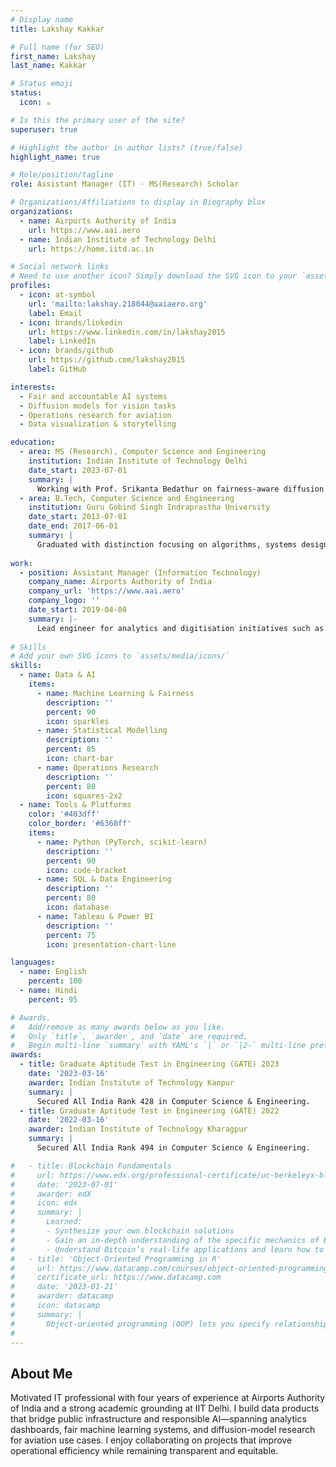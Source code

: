 ```yaml
---
# Display name
title: Lakshay Kakkar

# Full name (for SEO)
first_name: Lakshay
last_name: Kakkar

# Status emoji
status:
  icon: ☕️

# Is this the primary user of the site?
superuser: true

# Highlight the author in author lists? (true/false)
highlight_name: true

# Role/position/tagline
role: Assistant Manager (IT) · MS(Research) Scholar

# Organizations/Affiliations to display in Biography blox
organizations:
  - name: Airports Authority of India
    url: https://www.aai.aero
  - name: Indian Institute of Technology Delhi
    url: https://home.iitd.ac.in

# Social network links
# Need to use another icon? Simply download the SVG icon to your `assets/media/icons/` folder.
profiles:
  - icon: at-symbol
    url: 'mailto:lakshay.218044@aaiaero.org'
    label: Email
  - icon: brands/linkedin
    url: https://www.linkedin.com/in/lakshay2015
    label: LinkedIn
  - icon: brands/github
    url: https://github.com/lakshay2015
    label: GitHub

interests:
  - Fair and accountable AI systems
  - Diffusion models for vision tasks
  - Operations research for aviation
  - Data visualization & storytelling

education:
  - area: MS (Research), Computer Science and Engineering
    institution: Indian Institute of Technology Delhi
    date_start: 2023-07-01
    summary: |
      Working with Prof. Srikanta Bedathur on fairness-aware diffusion models and transparent decision systems for aviation and public policy.
  - area: B.Tech, Computer Science and Engineering
    institution: Guru Gobind Singh Indraprastha University
    date_start: 2013-07-01
    date_end: 2017-06-01
    summary: |
      Graduated with distinction focusing on algorithms, systems design, and applied analytics.
    
work:
  - position: Assistant Manager (Information Technology)
    company_name: Airports Authority of India
    company_url: 'https://www.aai.aero'
    company_logo: ''
    date_start: 2019-04-08
    summary: |-
      Lead engineer for analytics and digitisation initiatives such as Airsewa, NOCAS, BCAS integrations, and Airport Slot Allocation systems. Coordinate cross-functional teams, build decision dashboards, and champion responsible AI adoption across airport operations.
  
# Skills
# Add your own SVG icons to `assets/media/icons/`
skills:
  - name: Data & AI
    items:
      - name: Machine Learning & Fairness
        description: ''
        percent: 90
        icon: sparkles
      - name: Statistical Modelling
        description: ''
        percent: 85
        icon: chart-bar
      - name: Operations Research
        description: ''
        percent: 80
        icon: squares-2x2
  - name: Tools & Platforms
    color: '#403dff'
    color_border: '#6360ff'
    items:
      - name: Python (PyTorch, scikit-learn)
        description: ''
        percent: 90
        icon: code-bracket
      - name: SQL & Data Engineering
        description: ''
        percent: 80
        icon: database
      - name: Tableau & Power BI
        description: ''
        percent: 75
        icon: presentation-chart-line

languages:
  - name: English
    percent: 100
  - name: Hindi
    percent: 95

# Awards.
#   Add/remove as many awards below as you like.
#   Only `title`, `awarder`, and `date` are required.
#   Begin multi-line `summary` with YAML's `|` or `|2-` multi-line prefix and indent 2 spaces below.
awards:
  - title: Graduate Aptitude Test in Engineering (GATE) 2023
    date: '2023-03-16'
    awarder: Indian Institute of Technology Kanpur
    summary: |
      Secured All India Rank 428 in Computer Science & Engineering.
  - title: Graduate Aptitude Test in Engineering (GATE) 2022
    date: '2022-03-16'
    awarder: Indian Institute of Technology Kharagpur
    summary: |
      Secured All India Rank 494 in Computer Science & Engineering.

#   - title: Blockchain Fundamentals
#     url: https://www.edx.org/professional-certificate/uc-berkeleyx-blockchain-fundamentals
#     date: '2023-07-01'
#     awarder: edX
#     icon: edx
#     summary: |
#       Learned:
#       - Synthesize your own blockchain solutions
#       - Gain an in-depth understanding of the specific mechanics of Bitcoin
#       - Understand Bitcoin’s real-life applications and learn how to attack and destroy Bitcoin, Ethereum, smart contracts and Dapps, and alternatives to Bitcoin’s Proof-of-Work consensus algorithm
#   - title: 'Object-Oriented Programming in R'
#     url: https://www.datacamp.com/courses/object-oriented-programming-with-s3-and-r6-in-r
#     certificate_url: https://www.datacamp.com
#     date: '2023-01-21'
#     awarder: datacamp
#     icon: datacamp
#     summary: |
#       Object-oriented programming (OOP) lets you specify relationships between functions and the objects that they can act on, helping you manage complexity in your code. This is an intermediate level course, providing an introduction to OOP, using the S3 and R6 systems. S3 is a great day-to-day R programming tool that simplifies some of the functions that you write. R6 is especially useful for industry-specific analyses, working with web APIs, and building GUIs.
#
---
```


## About Me

Motivated IT professional with four years of experience at Airports Authority of India and a strong academic grounding at IIT Delhi. I build data products that bridge public infrastructure and responsible AI—spanning analytics dashboards, fair machine learning systems, and diffusion-model research for aviation use cases. I enjoy collaborating on projects that improve operational efficiency while remaining transparent and equitable.
